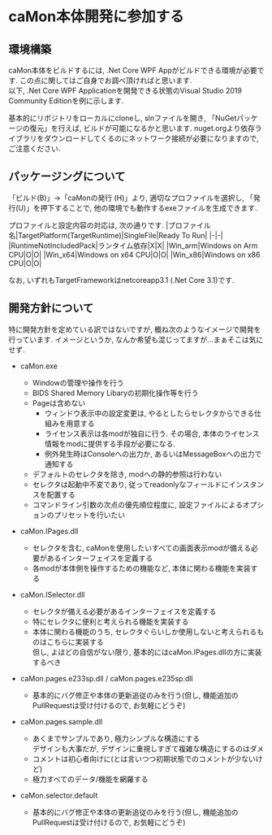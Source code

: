 # caMon本体開発に参加する

## 環境構築
caMon本体をビルドするには, .Net Core WPF Appがビルドできる環境が必要です.  この点に関してはご自身でお調べ頂ければと思います.  
以下, .Net Core WPF Applicationを開発できる状態のVisual Studio 2019 Community Editionを例に示します.

基本的にリポジトリをローカルにcloneし, slnファイルを開き, 「NuGetパッケージの復元」を行えば, ビルドが可能になるかと思います.  nuget.orgより依存ライブラリをダウンロードしてくるのにネットワーク接続が必要になりますので, ご注意ください.

## パッケージングについて
「ビルド(B)」→「caMonの発行 (H)」より, 適切なプロファイルを選択し, 「発行(U)」を押下することで, 他の環境でも動作するexeファイルを生成できます.

プロファイルと設定内容の対応は, 次の通りです.
|プロファイル名|TargetPlatform(TargetRuntime)|SingleFile|Ready To Run|
|-|-|
|RuntimeNotIncludedPack|ランタイム依存|X|X|
|Win_arm|Windows on Arm CPU|O|O|
|Win_x64|Windows on x64 CPU|O|O|
|Win_x86|Windows on x86 CPU|O|O|

なお, いずれもTargetFrameworkはnetcoreapp3.1 (.Net Core 3.1)です.

## 開発方針について
特に開発方針を定めている訳ではないですが, 概ね次のようなイメージで開発を行っています.  イメージというか, なんか希望も混じってますが…まぁそこは気にせず.

- caMon.exe
  - Windowの管理や操作を行う
  - BIDS Shared Memory Libaryの初期化操作等を行う  
  - Pageは含めない
    - ウィンドウ表示中の設定変更は, やるとしたらセレクタからできる仕組みを用意する
    - ライセンス表示は各modが独自に行う.  その場合, 本体のライセンス情報をmodに提供する手段が必要になる.
    - 例外発生時はConsoleへの出力か, あるいはMessageBoxへの出力で通知する
  - デフォルトのセレクタを除き, modへの静的参照は行わない
  - セレクタは起動中不変であり, 従ってreadonlyなフィールドにインスタンスを配置する
  - コマンドライン引数の次点の優先順位程度に, 設定ファイルによるオプションのプリセットを行いたい
- caMon.IPages.dll
  - セレクタを含む, caMonを使用したいすべての画面表示modが備える必要があるインターフェイスを定義する
  - 各modが本体側を操作するための機能など, 本体に関わる機能を実装する
- caMon.ISelector.dll
  - セレクタが備える必要があるインターフェイスを定義する
  - 特にセレクタに便利と考えられる機能を実装する
  - 本体に関わる機能のうち, セレクタぐらいしか使用しないと考えられるものはこちらに実装する  
    但し, よほどの自信がない限り, 基本的にはcaMon.IPages.dllの方に実装するべき

- caMon.pages.e233sp.dll / caMon.pages.e235sp.dll
  - 基本的にバグ修正や本体の更新追従のみを行う(但し, 機能追加のPullRequestは受け付けるので, お気軽にどうぞ)
- caMon.pages.sample.dll
  - あくまでサンプルであり, 極力シンプルな構造にする  
    デザインも大事だが, デザインに重視しすぎて複雑な構造にするのはダメ
  - コメントは初心者向けに(とは言いつつ初期状態でのコメントが少ないけど)
  - 極力すべてのデータ/機能を網羅する
- caMon.selector.default
  - 基本的にバグ修正や本体の更新追従のみを行う(但し, 機能追加のPullRequestは受け付けるので, お気軽にどうぞ)

